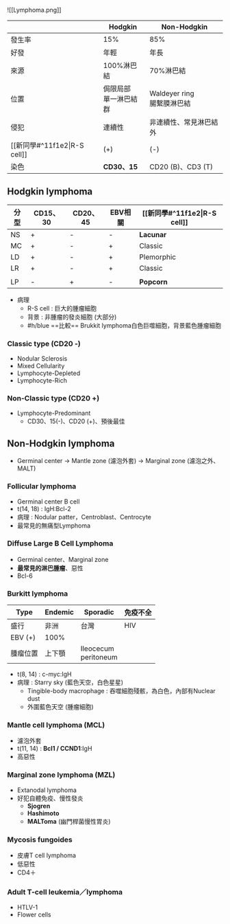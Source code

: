 ![[Lymphoma.png]]

|                           | Hodgkin        | Non-Hodgkin             |
| ------------------------- | -------------- | ----------------------- |
| 發生率                       | 15%            | 85%                     |
| 好發                        | 年輕             | 年長                      |
| 來源                        | 100%淋巴結        | 70%淋巴結                  |
| 位置                        | 侷限局部<br>單一淋巴結群 | Waldeyer ring<br>腸繫膜淋巴結 |
| 侵犯                        | 連續性            | 非連續性、常見淋巴結外             |
| [[新同學#^11f1e2\|R-S cell]] | (+)            | (-)                     |
| 染色                        | **CD30、15**    | CD20 (B)、CD3 (T)        |
## Hodgkin lymphoma
| 分型 	| **CD15、30** 	| **CD20**、45 	| EBV相關 	| [[新同學#^11f1e2\|R-S cell]]   	|
|------	|----------	|----------	|---------	|------------	|
| NS   	| +        	| -        	| -       	| **Lacunar**    	|
| MC   	| +        	| -        	| +       	| Classic    	|
| LD   	| +        	| -        	| +       	| Plemorphic 	|
| LR   	| +        	| -        	| +       	| Classic    	|
|      	|          	|          	|         	|            	|
| LP   	| -        	| +        	| -       	| **Popcorn**    	|
- 病理
	- R-S cell : 巨大的腫瘤細胞
	- 背景 : 非腫瘤的發炎細胞 (大部分)
	- #h/blue ==比較== Brukkit lymphoma白色巨噬細胞，背景藍色腫瘤細胞
### Classic type (CD20 -)
- Nodular Sclerosis
- Mixed Cellularity
- Lymphocyte-Depleted
- Lymphocyte-Rich
### Non-Classic type (CD20 +)
- Lymphocyte-Predominant
	- CD30、15(-)、CD20 (+)、預後最佳
## Non-Hodgkin lymphoma
- Germinal center -> Mantle zone (濾泡外套) -> Marginal zone (濾泡之外、MALT)
### Follicular lymphoma
- Germinal center B cell
- t(14, 18) : IgH:Bcl-2
- 病理 : Nodular patter，Centroblast、Centrocyte
- 最常見的無痛型Lymphoma
### Diffuse Large B Cell Lymphoma
- Germinal center、Marginal zone
- **最常見的淋巴腫瘤**、惡性
- Bcl-6
### Burkitt lymphoma
| Type     	| Endemic 	| Sporadic              	| 免疫不全 	|
|----------	|---------	|-----------------------	|----------	|
| 盛行     	| 非洲    	| 台灣                  	| HIV      	|
| EBV (+)  	| 100%    	|                       	|          	|
| 腫瘤位置 	| 上下顎  	| Ileocecum<br>peritoneum 	|          	|
- t(8, 14) : c-myc:IgH
- 病理 : Starry sky (藍色天空，白色星星)
	- Tingible-body macrophage : 吞噬細胞殘骸，為白色，內部有Nuclear dust
	- 外圍藍色天空 (腫瘤細胞)
### Mantle cell lymphoma (MCL)
- 濾泡外套
- t(11, 14) : **Bcl1 / CCND1**:IgH
- 高惡性
### Marginal zone lymphoma (MZL)
- Extanodal lymphoma
- 好犯自體免疫、慢性發炎
	- **Sjogren**
	- **Hashimoto**
	- **MALToma** (幽門桿菌慢性胃炎)
### Mycosis fungoides
- 皮膚T cell lymphoma
- 低惡性
- CD4＋
### Adult T-cell leukemia／lymphoma
- HTLV-1
- Flower cells